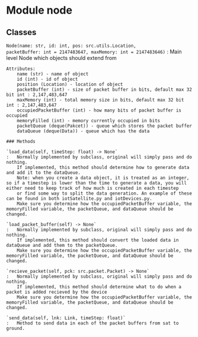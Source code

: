 Module node
===========

Classes
-------

`Node(name: str, id: int, pos: src.utils.Location, packetBuffer: int = 2147483647, maxMemory: int = 2147483646)`
:   Main level Node which objects should extend from
    
    Attributes:
        name (str) - name of object
        id (int) - id of object
        position (Location) - location of object
        packetBuffer (int) - size of packet buffer in bits, default max 32 bit int : 2,147,483,647
        maxMemory (int) - total memory size in bits, default max 32 bit int : 2,147,483,647
        occupiedPacketBuffer (int) - how many bits of packet buffer is occupied
        memoryFilled (int) - memory currently occupied in bits
        packetQueue (deque(Pakcet)) - queue which stores the packet buffer
        dataQueue (deque(Data)) - queue which has the data

    ### Methods

    `load_data(self, timeStep: float) ‑> None`
    :   Normally implemented by subclass, original will simply pass and do nothing.
        If implemented, this method should determine how to generate data and add it to the dataQueue.
        Note: when you create a data object, it is treated as an integer, so if a timestep is lower than the time to generate a data, you will either need to keep track of how much is created in each timestep
        or find some way to split the data generation. An example of these can be found in both iotSatellite.py and iotDevices.py.
        Make sure you determine how the occupiedPacketBuffer variable, the memoryFilled variable, the packetQueue, and dataQueue should be changed.

    `load_packet_buffer(self) ‑> None`
    :   Normally implemented by subclass, original will simply pass and do nothing.
        If implemented, this method should convert the loaded data in dataQueue and add them to the packetQueue.
        Make sure you determine how the occupiedPacketBuffer variable, the memoryFilled variable, the packetQueue, and dataQueue should be changed.

    `recieve_packet(self, pck: src.packet.Packet) ‑> None`
    :   Normally implemented by subclass, original will simply pass and do nothing.
        If implemented, this method should determine what to do when a packet is added recieved by the device
        Make sure you determine how the occupiedPacketBuffer variable, the memoryFilled variable, the packetQueue, and dataQueue should be changed.

    `send_data(self, lnk: Link, timeStep: float)`
    :   Method to send data in each of the packet buffers from sat to ground.